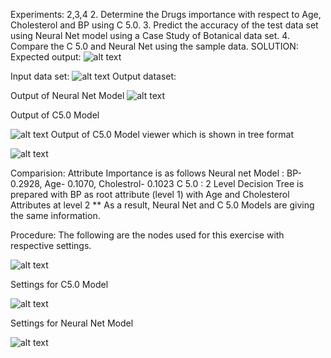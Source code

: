 Experiments: 2,3,4
2.	Determine the Drugs importance with respect to Age, Cholesterol and BP using C 5.0.
3. Predict the accuracy of the test data set using Neural Net model using a Case Study of Botanical data set.
4.	Compare the C 5.0 and Neural Net using the sample data.
SOLUTION:
Expected output:
![alt text](image-7.png)




Input data set:
![alt text](image-8.png)
Output dataset:

Output of Neural Net Model
![alt text](image-9.png)



Output of C5.0 Model 

![alt text](image-10.png)
Output of C5.0 Model viewer which is shown in tree format

![alt text](image-11.png)

Comparision: Attribute Importance is as follows
Neural net Model	: BP- 0.2928, Age- 0.1070, Cholestrol- 0.1023
C 5.0			: 2 Level Decision Tree is prepared with BP as root attribute (level 1) with Age and Cholesterol Attributes at level 2
** As a result, Neural Net and C 5.0 Models are giving the same information.

Procedure:  The following are the nodes used for this exercise with respective settings.

![alt text](image-12.png)




Settings for C5.0 Model

![alt text](image-13.png)



Settings for Neural Net Model

![alt text](image-14.png)